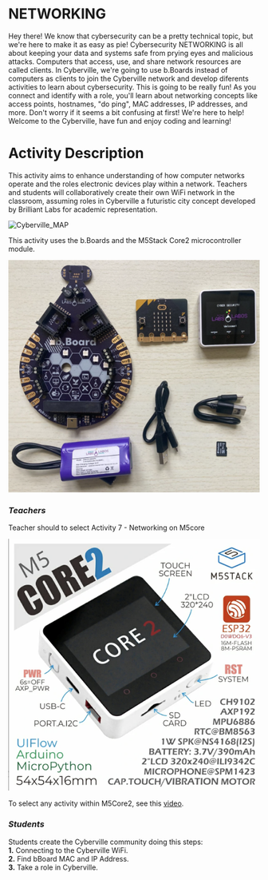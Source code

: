 # NETWORKING 

Hey there! We know that cybersecurity can be a pretty technical topic, but we're here to make it as easy as pie! Cybersecurity NETWORKING is all about keeping your data and systems safe from prying eyes and malicious attacks. Computers that access, use, and share network resources are called clients. In Cyberville, we're going to use b.Boards instead of computers as clients to join the Cyberville network and develop diferents activities to learn about cybersecurity. This is going to be really fun! As you connect and identify with a role, you'll learn about networking concepts like access points, hostnames, "do ping", MAC addresses, IP addresses, and more. Don't worry if it seems a bit confusing at first! We're here to help! Welcome to the Cyberville, have fun and enjoy coding and learning!

# Activity Description
This activity aims to enhance understanding of how computer networks operate and the roles electronic devices play within a network. Teachers and students will collaboratively create their own WiFi network in the classroom, assuming roles in Cyberville a futuristic city concept developed by Brilliant Labs for academic representation.

![Cyberville_MAP](https://github.com/Brilliant-Labs/code.bl/blob/code_alpha/packaged/docs/static/mb/projects/bboard-tutorials-cyberville/Networking/Cyberville-EN.png?raw=true "Cyberville MAP")

This activity uses the b.Boards and the M5Stack Core2 microcontroller module.

![bbord-M5](https://github.com/Brilliant-Labs/code.bl/blob/code_alpha/packaged/docs/static/mb/projects/bboard-tutorials-cyberville/Networking/bbord-M5.png?raw=true "bbord-M5")

### __*Teachers*__
Teacher should to select Activity 7 - Networking on M5core

![M5core2](https://github.com/Brilliant-Labs/code.bl/blob/code_alpha/packaged/docs/static/mb/projects/bboard-tutorials-cyberville/Networking/M5core2.png?raw=true "M5core2")


To select any activity within M5Core2, see this [video](https://www.canva.com/design/DAGJhm69_Mk/JdN1bb74mN-bKiclzST5Ag/watch?utm_content=DAGJhm69_Mk&utm_campaign=designshare&utm_medium=link&utm_source=editor).

### __*Students*__
Students create the Cyberville community doing this steps:  
  __1.__ Connecting to the Cyberville WiFi.  
  __2.__ Find bBoard MAC and IP Address.  
  __3.__ Take a role in Cyberville.  
